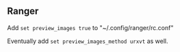 ## Ranger

Add ```set preview_images true``` to "~/.config/ranger/rc.conf"

Eventually add ```set preview_images_method urxvt``` as well.
